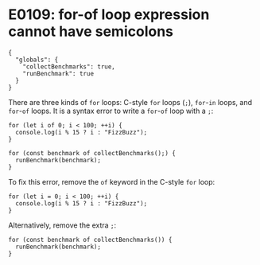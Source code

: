# E0109: for-of loop expression cannot have semicolons

```config-for-examples
{
  "globals": {
    "collectBenchmarks": true,
    "runBenchmark": true
  }
}
```

There are three kinds of `for` loops: C-style `for` loops (`;`), `for`-`in`
loops, and `for`-`of` loops. It is a syntax error to write a `for`-`of` loop
with a `;`:

    for (let i of 0; i < 100; ++i) {
      console.log(i % 15 ? i : "FizzBuzz");
    }

    for (const benchmark of collectBenchmarks();) {
      runBenchmark(benchmark);
    }

To fix this error, remove the `of` keyword in the C-style `for` loop:

    for (let i = 0; i < 100; ++i) {
      console.log(i % 15 ? i : "FizzBuzz");
    }

Alternatively, remove the extra `;`:

    for (const benchmark of collectBenchmarks()) {
      runBenchmark(benchmark);
    }
